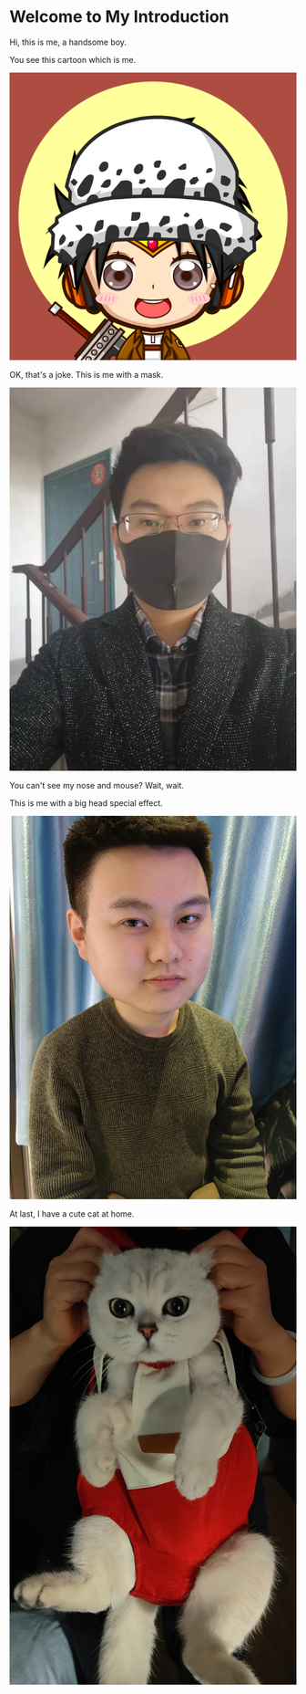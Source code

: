 # Welcome to My Introduction

Hi, this is me, a handsome boy.

You see this cartoon which is me.

![portrait](assets/portrait.png)

OK, that's a joke. This is me with a mask.

![photo with mask](assets/photo-mask.jpg)

You can't see my nose and mouse? Wait, wait.

This is me with a big head special effect.

![head special effect](assets/22.jpg)

At last, I have a cute cat at home.

![cat](assets/cat.jpg)
